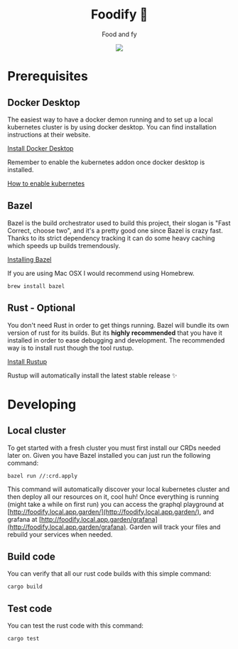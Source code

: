 <h1 align="center">Foodify 🌮</h1>
<p align="center">Food and fy</p>
<p align="center">
    <a href="https://github.com/codelabsab/foodify/actions?query=workflow%3ATest"><img src="https://github.com/codelabsab/foodify/workflows/Test/badge.svg"/></a>
</p>


# Prerequisites

## Docker Desktop
The easiest way to have a docker demon running and to set up a local kubernetes cluster is by using docker desktop. You
can find installation instructions at their website.

[Install Docker Desktop](https://docs.docker.com/docker-for-mac/install/)

Remember to enable the kubernetes addon once docker desktop is installed.

[How to enable kubernetes](https://www.techrepublic.com/article/how-to-add-kubernetes-support-to-docker-desktop/)

## Bazel

Bazel is the build orchestrator used to build this project, their slogan is "Fast Correct, choose two", and it's a
pretty good one since Bazel is crazy fast. Thanks to its strict dependency tracking it can do some heavy caching which
speeds up builds tremendously.

[Installing Bazel](https://docs.bazel.build/versions/master/install.html)

If you are using Mac OSX I would recommend using Homebrew.

```shell script
brew install bazel
```

## Rust - Optional

You don't need Rust in order to get things running. Bazel will bundle its own version of rust for its builds. But its **highly recommended** that you have it installed in order
to ease debugging and development. The recommended way is to install rust though the tool rustup.

[Install Rustup](https://rustup.rs/)

Rustup will automatically install the latest stable release ✨


# Developing

## Local cluster

To get started with a fresh cluster you must first install our CRDs needed later on. Given you have Bazel installed you
can just run the following command:
```shell script
bazel run //:crd.apply
```

This command will automatically discover your local kubernetes cluster and then deploy all our resources on it, cool
huh! Once everything is running (might take a while on first run) you can access the graphql playground at
[http://foodify.local.app.garden/](http://foodify.local.app.garden/), and grafana at
[http://foodify.local.app.garden/grafana](http://foodify.local.app.garden/grafana). Garden will track your files and
rebuild your services when needed.

## Build code

You can verify that all our rust code builds with this simple command:
```shell script
cargo build
```

## Test code
You can test the rust code with this command:
```shell script
cargo test
```
